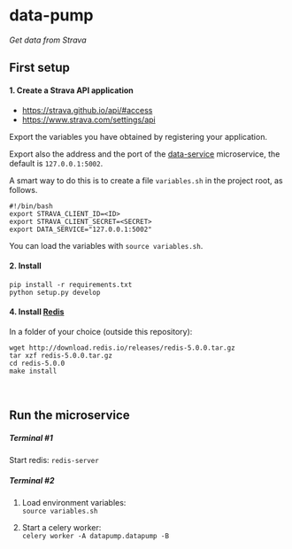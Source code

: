# data-pump
_Get data from Strava_


## First setup

#### 1. Create a Strava API application
- https://strava.github.io/api/#access
- https://www.strava.com/settings/api

Export the variables you have obtained by registering your application.

Export also the address and the port of the [data-service](https://github.com/ASEYellowTeam/data-service) microservice,
the default is `127.0.0.1:5002`.

A smart way to do this is to create a file `variables.sh` in the project root, as follows.

```
#!/bin/bash
export STRAVA_CLIENT_ID=<ID>
export STRAVA_CLIENT_SECRET=<SECRET>
export DATA_SERVICE="127.0.0.1:5002"
```

You can load the variables with `source variables.sh`.

#### 2. Install
```
pip install -r requirements.txt
python setup.py develop
```

#### 4. Install [Redis](https://redis.io/download#installation)
In a folder of your choice (outside this repository):
```
wget http://download.redis.io/releases/redis-5.0.0.tar.gz
tar xzf redis-5.0.0.tar.gz
cd redis-5.0.0
make install
```

<br>

## Run the microservice

##### Terminal #1
Start redis: `redis-server`

##### Terminal #2
1. Load environment variables:  
   `source variables.sh`

3. Start a celery worker:  
   `celery worker -A datapump.datapump -B`
